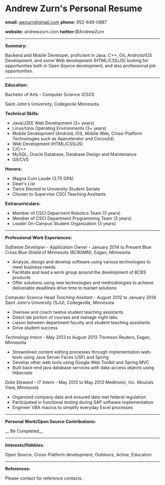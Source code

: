 Andrew Zurn's Personal Resume
===============================
**email:** awzurn@gmail.com **phone:** 952-649-0887

**website:** andrewzurn.com **twitter:**@AndrewZurn

------------------------------

**Summary:**

Backend and Mobile Developer, proficient in Java, C++, Git, Android/iOS Development, and some Web development (HTML/CSS/JS) looking for opportunities both in Open Source development, and also professional job opportunities.

------------------------------

**Education:**

Bachelor of Arts - Computer Science (CSCI)

Saint John's University, Collegevile Minnesota

**Technical Skills:**
 * Java/J2EE Web Development (3+ years)
 * Linux/Unix Operating Environments (3+ years)
 * Mobile Development (Android, iOS, Mobile Web, Cross-Platform Technologies such as Appcelerator and Cocos2d)
 * Web Development (HTML/CSS/JS)
 * C/C++
 * MySQL, Oracle Database, Database Design and Maintenance
 * Git/CVS

**Honors:**
 * Magna Cum Laude (3.75 GPA)
 * Dean's List
 * Twice Elected to University Student Senate
 * Chosen to Supervise CSCI Teaching Assitants

**Extracurriculars:** 
 * Member of CSCI Deparment Robotics Team (3 years)
 * Member of CSCI Department Programming Team (3 years)
 * Leader On-Campus Student Organization (3 years)

-------------------------------

**Professional Work Experiences:**

*Software Developer - Application Owner* - January 2014 to Present
Blue Cross Blue Shield of Minnesota (BCBSMN), Eagan, Minnesota
 * Analyze, design and develop software using various technologies to meet business needs
 * Facilitate and lead a work group around the development of BCBS products
 * Offer solutions using new technologies and methodologies to achieve deliverable deadlines drive time to market solutions

*Computer Science Head Teaching Assitant* - August 2012 to January 2014
Saint John's University (SJU), Collegeville, Minnesota
 * Oversee and coach twelve student teaching assistants
 * Direct lab portion of courses and manage night labs
 * Liason between department faculty and student teaching assistants
 * Drive student success

*Technology Intern* - May 2013 to August 2013
Thomson Reuters, Eagan, Minnesota
 * Streamlined content editing processes through implementation web-tools using Java Server Faces (JSF) and Spring
 * Develop other web tools using Google Web Toolkit and Spring MVC
 * Built back-end java database services with data-access objects using Hibernate
 
*Data Steward - IT Intern* - May 2012 to May 2013
Medtronic, Inc. Mounds View, Minnesota
 * Organized company data and ensured data met federal regulation
 * Participated in functional testing during SAP software implementation
 * Engineer VBA macros to simplify everyday Excel processes

-----------------------------

**Personal Work/Open Source Contributions:**

__ Be Completed__

------------------------------

**Interests/Hobbies:**

 Open Source, Cross-Platform development, Outdoors, Active, Education
 
----------------------------
**References:**

Please contact for reference contacts.

